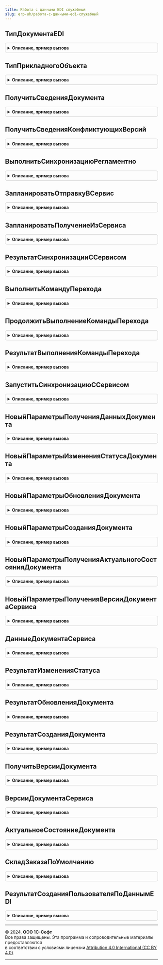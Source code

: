 ```yaml
---
title: Работа с данными EDI служебный
slug: erp-uh/работа-с-данными-edi-служебный
---
```



## ТипДокументаEDI
<details style="margin: 1em 0; padding: 0.5em; border: 1px solid #ccc; border-radius: 6px;">

<summary style="font-weight: bold; cursor: pointer;">Описание, пример вызова</summary>

```bsl

Функция ТипДокументаEDI(Знач ПрикладнойОбъект) Экспорт
```

Пример вызова
```bsl
Результат = РаботаСДаннымиEDIСлужебный.ТипДокументаEDI(ПрикладнойОбъект) 
```
</details>

## ТипПрикладногоОбъекта
<details style="margin: 1em 0; padding: 0.5em; border: 1px solid #ccc; border-radius: 6px;">

<summary style="font-weight: bold; cursor: pointer;">Описание, пример вызова</summary>

```bsl

Функция ТипПрикладногоОбъекта(Знач ТипДокументаEDI) Экспорт
```

Пример вызова
```bsl
Результат = РаботаСДаннымиEDIСлужебный.ТипПрикладногоОбъекта(ТипДокументаEDI) 
```
</details>

## ПолучитьСведенияДокумента
<details style="margin: 1em 0; padding: 0.5em; border: 1px solid #ccc; border-radius: 6px;">

<summary style="font-weight: bold; cursor: pointer;">Описание, пример вызова</summary>

```bsl

Функция ПолучитьСведенияДокумента(Знач ПараметрыВыполнения) Экспорт
```

Пример вызова
```bsl
Результат = РаботаСДаннымиEDIСлужебный.ПолучитьСведенияДокумента(ПараметрыВыполнения) 
```
</details>

## ПолучитьСведенияКонфликтующихВерсий
<details style="margin: 1em 0; padding: 0.5em; border: 1px solid #ccc; border-radius: 6px;">

<summary style="font-weight: bold; cursor: pointer;">Описание, пример вызова</summary>

```bsl

// Получает сведения для визуализации ситуации конфликта версий
//
// Параметры:
//  ДанныеДокумента - Структура - см. ДокументыEDIИнтеграция.НовыйДанныеДокумента()
//
// Возвращаемое значение:
//  Структура - см. РаботаСДаннымиEDIСлужебный.СведенияКонфликтующихВерсий()
//
Функция ПолучитьСведенияКонфликтующихВерсий(ДанныеДокумента) Экспорт
```

Пример вызова
```bsl
Результат = РаботаСДаннымиEDIСлужебный.ПолучитьСведенияКонфликтующихВерсий(ДанныеДокумента) 
```
</details>

## ВыполнитьСинхронизациюРегламентно
<details style="margin: 1em 0; padding: 0.5em; border: 1px solid #ccc; border-radius: 6px;">

<summary style="font-weight: bold; cursor: pointer;">Описание, пример вызова</summary>

```bsl

Процедура ВыполнитьСинхронизациюРегламентно() Экспорт
```

Пример вызова
```bsl
РаботаСДаннымиEDIСлужебный.ВыполнитьСинхронизациюРегламентно() 
```
</details>

## ЗапланироватьОтправкуВСервис
<details style="margin: 1em 0; padding: 0.5em; border: 1px solid #ccc; border-radius: 6px;">

<summary style="font-weight: bold; cursor: pointer;">Описание, пример вызова</summary>

```bsl

// Помечает прикладной объект к отправке в сервис.
//
// Параметры:
// 	ДанныеПрикладныхОбъектов - Массив - данные прикладных объектов, которые требуется отправить в сервис
//    см. РаботаСДаннымиEDIКлиентСерверСлужебный.НовыйДанныеДокумента().
// 	Отказ - Булево - флаг ошибки при выполнении метода.
// 	Ошибки - Соответствие - текст ошибки для каждого прикладного объект.
//
Процедура ЗапланироватьОтправкуВСервис(Знач ДанныеПрикладныхОбъектов, Отказ = Ложь, Ошибки = Неопределено) Экспорт
```

Пример вызова
```bsl
РаботаСДаннымиEDIСлужебный.ЗапланироватьОтправкуВСервис(ДанныеПрикладныхОбъектов, Отказ, Ошибки);
```
</details>

## ЗапланироватьПолучениеИзСервиса
<details style="margin: 1em 0; padding: 0.5em; border: 1px solid #ccc; border-radius: 6px;">

<summary style="font-weight: bold; cursor: pointer;">Описание, пример вызова</summary>

```bsl

Процедура ЗапланироватьПолучениеИзСервиса(Знач ДанныеПрикладныхОбъектов, Отказ = Ложь, Ошибки = Неопределено) Экспорт
```

Пример вызова
```bsl
РаботаСДаннымиEDIСлужебный.ЗапланироватьПолучениеИзСервиса(ДанныеПрикладныхОбъектов, Отказ, Ошибки);
```
</details>

## РезультатСинхронизацииССервисом
<details style="margin: 1em 0; padding: 0.5em; border: 1px solid #ccc; border-radius: 6px;">

<summary style="font-weight: bold; cursor: pointer;">Описание, пример вызова</summary>

```bsl

Функция РезультатСинхронизацииССервисом(Знач ПрикладныеОбъекты) Экспорт
```

Пример вызова
```bsl
Результат = РаботаСДаннымиEDIСлужебный.РезультатСинхронизацииССервисом(ПрикладныеОбъекты) 
```
</details>

## ВыполнитьКомандуПерехода
<details style="margin: 1em 0; padding: 0.5em; border: 1px solid #ccc; border-radius: 6px;">

<summary style="font-weight: bold; cursor: pointer;">Описание, пример вызова</summary>

```bsl

// Выполняет построение плана синхронизации с сервисом
//
// Параметры:
// 	ДанныеДокумента - Структура - данные прикладного объекта, который требуется синхронизировать с сервисом
//    см. РаботаСДаннымиEDIКлиентСерверСлужебный.НовыйДанныеДокумента()
// 	КомандаПроцесса - ПеречислениеСсылка.КомандыПроцессаЗаказаEDI - описывает маршрут перехода в рамках
// 	   статусной модели 1С:EDI.
// 	СценарийВыполнения - ПеречислениеСсылка.СценарииВыполненияКомандEDI - характеризует порядок выполнения этапов
// 	   синхронизации с сервисом.
// 	Отказ - Булево - флаг ошибки.
//
Процедура ВыполнитьКомандуПерехода(Знач ДанныеДокумента, Знач КомандаПроцесса, Знач СценарийВыполнения, Экспорт
```

Пример вызова
```bsl
РаботаСДаннымиEDIСлужебный.ВыполнитьКомандуПерехода(ДанныеДокумента, КомандаПроцесса, СценарийВыполнения, );
```
</details>

## ПродолжитьВыполнениеКомандыПерехода
<details style="margin: 1em 0; padding: 0.5em; border: 1px solid #ccc; border-radius: 6px;">

<summary style="font-weight: bold; cursor: pointer;">Описание, пример вызова</summary>

```bsl

// Стартует выполнение последнего принятого к исполнению сценария синхронизации
//
// Параметры:
// 	ПрикладнойОбъект - ОпределяемыйТип.ПрикладнойОбъектEDI - объект синхронизации с сервисом.
// 	ДополнительныеПараметры - Структура - параметры выполнения, которые необходимо передать в обработчики синхронизации,
// 	   например, таблицу сопоставления номенклатуры.
// 	Отказ - Булево - флаг ошибки
//
Процедура ПродолжитьВыполнениеКомандыПерехода(Знач ПрикладнойОбъект, Знач ДополнительныеПараметры = Неопределено, Экспорт
```

Пример вызова
```bsl
РаботаСДаннымиEDIСлужебный.ПродолжитьВыполнениеКомандыПерехода(ПрикладнойОбъект, ДополнительныеПараметры, );
```
</details>

## РезультатВыполненияКомандыПерехода
<details style="margin: 1em 0; padding: 0.5em; border: 1px solid #ccc; border-radius: 6px;">

<summary style="font-weight: bold; cursor: pointer;">Описание, пример вызова</summary>

```bsl

// Возвращает данные по объекту синхронизации.
//
// Параметры:
// 	ПрикладнойОбъект - ОпределяемыйТип.ПрикладнойОбъектEDI - объект синхронизации с сервисом.
// Возвращаемое значение:
// 	Структура - Описание:
// * СостояниеСинхронизации - Структура - текущее состояния синхронизации с сервисом.
// * ДанныеСтатусаДокумента - Структура - локальный кэш записи реестра документов EDI для данного прикладного объекта.
//
Функция РезультатВыполненияКомандыПерехода(Знач ПрикладнойОбъект) Экспорт
```

Пример вызова
```bsl
Результат = РаботаСДаннымиEDIСлужебный.РезультатВыполненияКомандыПерехода(ПрикладнойОбъект) 
```
</details>

## ЗапуститьСинхронизациюССервисом
<details style="margin: 1em 0; padding: 0.5em; border: 1px solid #ccc; border-radius: 6px;">

<summary style="font-weight: bold; cursor: pointer;">Описание, пример вызова</summary>

```bsl

Процедура ЗапуститьСинхронизациюССервисом(Знач ИдентификаторФоновогоЗадания) Экспорт
```

Пример вызова
```bsl
РаботаСДаннымиEDIСлужебный.ЗапуститьСинхронизациюССервисом(ИдентификаторФоновогоЗадания) 
```
</details>

## НовыйПараметрыПолученияДанныхДокумента
<details style="margin: 1em 0; padding: 0.5em; border: 1px solid #ccc; border-radius: 6px;">

<summary style="font-weight: bold; cursor: pointer;">Описание, пример вызова</summary>

```bsl

Функция НовыйПараметрыПолученияДанныхДокумента() Экспорт
```

Пример вызова
```bsl
Результат = РаботаСДаннымиEDIСлужебный.НовыйПараметрыПолученияДанныхДокумента() 
```
</details>

## НовыйПараметрыИзмененияСтатусаДокумента
<details style="margin: 1em 0; padding: 0.5em; border: 1px solid #ccc; border-radius: 6px;">

<summary style="font-weight: bold; cursor: pointer;">Описание, пример вызова</summary>

```bsl

Функция НовыйПараметрыИзмененияСтатусаДокумента() Экспорт
```

Пример вызова
```bsl
Результат = РаботаСДаннымиEDIСлужебный.НовыйПараметрыИзмененияСтатусаДокумента() 
```
</details>

## НовыйПараметрыОбновленияДокумента
<details style="margin: 1em 0; padding: 0.5em; border: 1px solid #ccc; border-radius: 6px;">

<summary style="font-weight: bold; cursor: pointer;">Описание, пример вызова</summary>

```bsl

Функция НовыйПараметрыОбновленияДокумента() Экспорт
```

Пример вызова
```bsl
Результат = РаботаСДаннымиEDIСлужебный.НовыйПараметрыОбновленияДокумента() 
```
</details>

## НовыйПараметрыСозданияДокумента
<details style="margin: 1em 0; padding: 0.5em; border: 1px solid #ccc; border-radius: 6px;">

<summary style="font-weight: bold; cursor: pointer;">Описание, пример вызова</summary>

```bsl

Функция НовыйПараметрыСозданияДокумента() Экспорт
```

Пример вызова
```bsl
Результат = РаботаСДаннымиEDIСлужебный.НовыйПараметрыСозданияДокумента() 
```
</details>

## НовыйПараметрыПолученияАктуальногоСостоянияДокумента
<details style="margin: 1em 0; padding: 0.5em; border: 1px solid #ccc; border-radius: 6px;">

<summary style="font-weight: bold; cursor: pointer;">Описание, пример вызова</summary>

```bsl

Функция НовыйПараметрыПолученияАктуальногоСостоянияДокумента() Экспорт
```

Пример вызова
```bsl
Результат = РаботаСДаннымиEDIСлужебный.НовыйПараметрыПолученияАктуальногоСостоянияДокумента() 
```
</details>

## НовыйПараметрыПолученияВерсииДокументаСервиса
<details style="margin: 1em 0; padding: 0.5em; border: 1px solid #ccc; border-radius: 6px;">

<summary style="font-weight: bold; cursor: pointer;">Описание, пример вызова</summary>

```bsl

Функция НовыйПараметрыПолученияВерсииДокументаСервиса() Экспорт
```

Пример вызова
```bsl
Результат = РаботаСДаннымиEDIСлужебный.НовыйПараметрыПолученияВерсииДокументаСервиса() 
```
</details>

## ДанныеДокументаСервиса
<details style="margin: 1em 0; padding: 0.5em; border: 1px solid #ccc; border-radius: 6px;">

<summary style="font-weight: bold; cursor: pointer;">Описание, пример вызова</summary>

```bsl

Функция ДанныеДокументаСервиса(Знач ПараметрыКоманды) Экспорт
```

Пример вызова
```bsl
Результат = РаботаСДаннымиEDIСлужебный.ДанныеДокументаСервиса(ПараметрыКоманды) 
```
</details>

## РезультатИзмененияСтатуса
<details style="margin: 1em 0; padding: 0.5em; border: 1px solid #ccc; border-radius: 6px;">

<summary style="font-weight: bold; cursor: pointer;">Описание, пример вызова</summary>

```bsl

Функция РезультатИзмененияСтатуса(Знач ПараметрыКоманды) Экспорт
```

Пример вызова
```bsl
Результат = РаботаСДаннымиEDIСлужебный.РезультатИзмененияСтатуса(ПараметрыКоманды) 
```
</details>

## РезультатОбновленияДокумента
<details style="margin: 1em 0; padding: 0.5em; border: 1px solid #ccc; border-radius: 6px;">

<summary style="font-weight: bold; cursor: pointer;">Описание, пример вызова</summary>

```bsl

Функция РезультатОбновленияДокумента(Знач ПараметрыКоманды) Экспорт
```

Пример вызова
```bsl
Результат = РаботаСДаннымиEDIСлужебный.РезультатОбновленияДокумента(ПараметрыКоманды) 
```
</details>

## РезультатСозданияДокумента
<details style="margin: 1em 0; padding: 0.5em; border: 1px solid #ccc; border-radius: 6px;">

<summary style="font-weight: bold; cursor: pointer;">Описание, пример вызова</summary>

```bsl

Функция РезультатСозданияДокумента(Знач ПараметрыКоманды) Экспорт
```

Пример вызова
```bsl
Результат = РаботаСДаннымиEDIСлужебный.РезультатСозданияДокумента(ПараметрыКоманды) 
```
</details>

## ПолучитьВерсииДокумента
<details style="margin: 1em 0; padding: 0.5em; border: 1px solid #ccc; border-radius: 6px;">

<summary style="font-weight: bold; cursor: pointer;">Описание, пример вызова</summary>

```bsl

Функция ПолучитьВерсииДокумента(Знач Документ) Экспорт
```

Пример вызова
```bsl
Результат = РаботаСДаннымиEDIСлужебный.ПолучитьВерсииДокумента(Документ) 
```
</details>

## ВерсииДокументаСервиса
<details style="margin: 1em 0; padding: 0.5em; border: 1px solid #ccc; border-radius: 6px;">

<summary style="font-weight: bold; cursor: pointer;">Описание, пример вызова</summary>

```bsl

Функция ВерсииДокументаСервиса(Знач ПараметрыКоманды) Экспорт
```

Пример вызова
```bsl
Результат = РаботаСДаннымиEDIСлужебный.ВерсииДокументаСервиса(ПараметрыКоманды) 
```
</details>

## АктуальноеСостояниеДокумента
<details style="margin: 1em 0; padding: 0.5em; border: 1px solid #ccc; border-radius: 6px;">

<summary style="font-weight: bold; cursor: pointer;">Описание, пример вызова</summary>

```bsl

Функция АктуальноеСостояниеДокумента(Знач ПараметрыКоманды) Экспорт
```

Пример вызова
```bsl
Результат = РаботаСДаннымиEDIСлужебный.АктуальноеСостояниеДокумента(ПараметрыКоманды) 
```
</details>

## СкладЗаказаПоУмолчанию
<details style="margin: 1em 0; padding: 0.5em; border: 1px solid #ccc; border-radius: 6px;">

<summary style="font-weight: bold; cursor: pointer;">Описание, пример вызова</summary>

```bsl

Функция СкладЗаказаПоУмолчанию(Знач ТипДокументаEDI, Знач КритерииПоискаСклада) Экспорт
```

Пример вызова
```bsl
Результат = РаботаСДаннымиEDIСлужебный.СкладЗаказаПоУмолчанию(ТипДокументаEDI, КритерииПоискаСклада) 
```
</details>

## РезультатСозданияПользователяПоДаннымEDI
<details style="margin: 1em 0; padding: 0.5em; border: 1px solid #ccc; border-radius: 6px;">

<summary style="font-weight: bold; cursor: pointer;">Описание, пример вызова</summary>

```bsl

Функция РезультатСозданияПользователяПоДаннымEDI(Знач МодельСотрудникаEDI) Экспорт
```

Пример вызова
```bsl
Результат = РаботаСДаннымиEDIСлужебный.РезультатСозданияПользователяПоДаннымEDI(МодельСотрудникаEDI) 
```
</details>

---

© 2024, **ООО 1С-Софт**  
Все права защищены. Эта программа и сопроводительные материалы предоставляются  
в соответствии с условиями лицензии [Attribution 4.0 International (CC BY 4.0)](https://creativecommons.org/licenses/by/4.0/legalcode).

---
